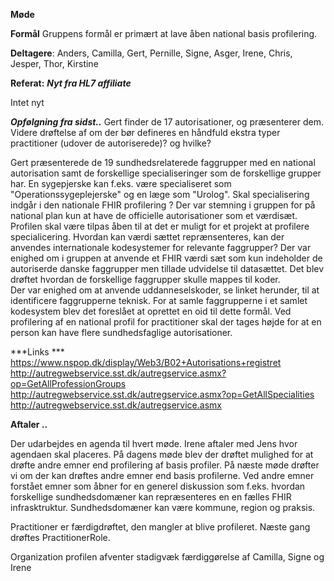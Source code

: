 **Møde**

**Formål**
Gruppens formål er primært at lave åben national basis profilering.

**Deltagere**: Anders, Camilla, Gert, Pernille, Signe, Asger, Irene, Chris, Jesper, Thor, Kirstine

**Referat:**
***Nyt fra HL7 affiliate***

Intet nyt

***Opfølgning fra sidst..***
 Gert finder de 17 autorisationer, og præsenterer dem. 
 Videre drøftelse af om der bør defineres en håndfuld ekstra typer practitioner (udover de autoriserede)? og hvilke?
 
 Gert præsenterede de 19 sundhedsrelaterede faggrupper med en national autorisation samt de forskellige specialiseringer som de forskellige grupper har. 
 En sygepjerske kan f.eks. være specialiseret som  "Operationssygeplejerske" og en læge som "Urolog".
 Skal specialisering indgår i den nationale FHIR profilering ? Der var stemning i gruppen for på national plan kun at have de officielle autorisationer som et værdisæt. 
 Profilen skal være tilpas åben til at det er muligt for et projekt at profilere specialicering.
 Hvordan kan værdi sættet reprænsenteres, kan der anvendes internationale kodesystemer for relevante faggrupper?
 Der var enighed om i gruppen at anvende et FHIR værdi sæt som kun indeholder de autoriserde danske faggrupper men tillade udvidelse til datasættet.
 Det blev drøftet hvordan de forskellige faggrupper skulle mappes til koder.  
 Der var enighed om at anvende uddanneselskoder, se linket herunder, til at identificere faggrupperne teknisk.
 For at samle faggrupperne i et samlet kodesystem blev det foreslået at oprettet en oid til dette formål.
 Ved profilering af en national profil for practitioner skal der tages højde for at en person kan have flere sundhedsfaglige autorisationer.
 
 ***Links ***
https://www.nspop.dk/display/Web3/B02+Autorisations+registret
http://autregwebservice.sst.dk/autregservice.asmx?op=GetAllProfessionGroups
http://autregwebservice.sst.dk/autregservice.asmx?op=GetAllSpecialities
http://autregwebservice.sst.dk/autregservice.asmx

**Aftaler ..**

Der udarbejdes en agenda til hvert møde. Irene aftaler med Jens hvor agendaen skal placeres.
På dagens møde blev der drøftet mulighed for at drøfte andre emner end profilering af basis profiler.
På næste møde drøfter vi om der kan drøftes andre emner end basis profilerne. 
Ved andre emner forstået emner som åbner for en generel diskussion som f.eks. hvordan forskellige sundhedsdomæner 
kan repræsenteres en en fælles FHIR infrasktruktur. Sundhedsdomæner kan være kommune, region og praksis.


Practitioner er færdigdrøftet, den mangler at blive profileret.
Næste gang drøftes PractitionerRole.

Organization profilen afventer stadigvæk færdiggørelse af Camilla, Signe og Irene
 